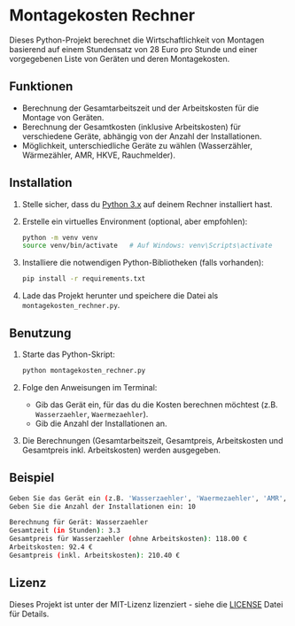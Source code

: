 # Montagekosten Rechner

Dieses Python-Projekt berechnet die Wirtschaftlichkeit von Montagen basierend auf einem Stundensatz von 28 Euro pro Stunde und einer vorgegebenen Liste von Geräten und deren Montagekosten.

## Funktionen

- Berechnung der Gesamtarbeitszeit und der Arbeitskosten für die Montage von Geräten.
- Berechnung der Gesamtkosten (inklusive Arbeitskosten) für verschiedene Geräte, abhängig von der Anzahl der Installationen.
- Möglichkeit, unterschiedliche Geräte zu wählen (Wasserzähler, Wärmezähler, AMR, HKVE, Rauchmelder).

## Installation

1. Stelle sicher, dass du [Python 3.x](https://www.python.org/downloads/) auf deinem Rechner installiert hast.
2. Erstelle ein virtuelles Environment (optional, aber empfohlen):
    ```bash
    python -m venv venv
    source venv/bin/activate   # Auf Windows: venv\Scripts\activate
    ```

3. Installiere die notwendigen Python-Bibliotheken (falls vorhanden):
    ```bash
    pip install -r requirements.txt
    ```

4. Lade das Projekt herunter und speichere die Datei als `montagekosten_rechner.py`.

## Benutzung

1. Starte das Python-Skript:
    ```bash
    python montagekosten_rechner.py
    ```

2. Folge den Anweisungen im Terminal:
    - Gib das Gerät ein, für das du die Kosten berechnen möchtest (z.B. `Wasserzaehler`, `Waermezaehler`).
    - Gib die Anzahl der Installationen an.

3. Die Berechnungen (Gesamtarbeitszeit, Gesamtpreis, Arbeitskosten und Gesamtpreis inkl. Arbeitskosten) werden ausgegeben.

## Beispiel

```bash
Geben Sie das Gerät ein (z.B. 'Wasserzaehler', 'Waermezaehler', 'AMR', 'HKVE', 'Rauchmelder'): Wasserzaehler
Geben Sie die Anzahl der Installationen ein: 10

Berechnung für Gerät: Wasserzaehler
Gesamtzeit (in Stunden): 3.3
Gesamtpreis für Wasserzaehler (ohne Arbeitskosten): 118.00 €
Arbeitskosten: 92.4 €
Gesamtpreis (inkl. Arbeitskosten): 210.40 €
```

## Lizenz

Dieses Projekt ist unter der MIT-Lizenz lizenziert - siehe die [LICENSE](LICENSE) Datei für Details.
